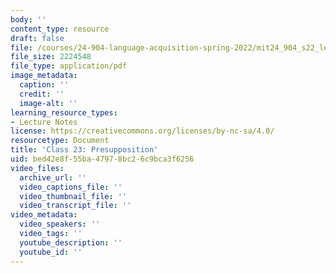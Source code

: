 ```yaml
---
body: ''
content_type: resource
draft: false
file: /courses/24-904-language-acquisition-spring-2022/mit24_904_s22_lec23.pdf
file_size: 2224548
file_type: application/pdf
image_metadata:
  caption: ''
  credit: ''
  image-alt: ''
learning_resource_types:
- Lecture Notes
license: https://creativecommons.org/licenses/by-nc-sa/4.0/
resourcetype: Document
title: 'Class 23: Presupposition'
uid: bed42e8f-55ba-4797-8bc2-6c9bca3f6256
video_files:
  archive_url: ''
  video_captions_file: ''
  video_thumbnail_file: ''
  video_transcript_file: ''
video_metadata:
  video_speakers: ''
  video_tags: ''
  youtube_description: ''
  youtube_id: ''
---
```

